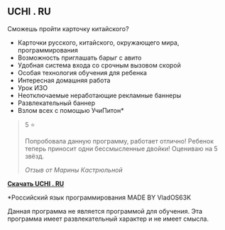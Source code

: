## **UCHI . RU**

Сможешь пройти карточку китайского?

 - Карточки русского, китайского, окружающего мира, программирования
 - Возможность приглашать барыг с авито
 - Удобная система входа со срочным вызовом скорой
 - Особая технология обучения для ребенка
 - Интересная домашняя работа
 - Урок ИЗО
 - Неотключаемые неработающие рекламные баннеры
 - Развлекательный баннер
 - Взлом всех с помощью УчиПитон*

> 5 ⭐
> 
> Попробовала данную программу, работает отлично! Ребенок теперь
> приносит одни бессмысленные двойки! Оцениваю на 5 звёзд.
> 
> *Отзыв от Марины Кастрюльной*

**[Скачать UCHI . RU](https://vlados63-uchiru.github.io/update/UchiRu.exe)**

*Российский язык программирования
MADE BY VladOS63K

Данная программа не является программой для обучения.
Эта программа имеет развлекательный характер и не имеет смысла.
